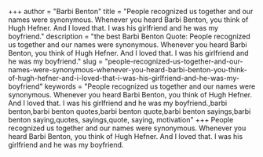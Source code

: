 +++
author = "Barbi Benton"
title = "People recognized us together and our names were synonymous. Whenever you heard Barbi Benton, you think of Hugh Hefner. And I loved that. I was his girlfriend and he was my boyfriend."
description = "the best Barbi Benton Quote: People recognized us together and our names were synonymous. Whenever you heard Barbi Benton, you think of Hugh Hefner. And I loved that. I was his girlfriend and he was my boyfriend."
slug = "people-recognized-us-together-and-our-names-were-synonymous-whenever-you-heard-barbi-benton-you-think-of-hugh-hefner-and-i-loved-that-i-was-his-girlfriend-and-he-was-my-boyfriend"
keywords = "People recognized us together and our names were synonymous. Whenever you heard Barbi Benton, you think of Hugh Hefner. And I loved that. I was his girlfriend and he was my boyfriend.,barbi benton,barbi benton quotes,barbi benton quote,barbi benton sayings,barbi benton saying,quotes, sayings,quote, saying, motivation"
+++
People recognized us together and our names were synonymous. Whenever you heard Barbi Benton, you think of Hugh Hefner. And I loved that. I was his girlfriend and he was my boyfriend.
